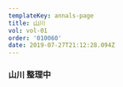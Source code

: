 ```yaml
---
templateKey: annals-page
title: 山川
vol: vol-01
order: '010060'
date: 2019-07-27T21:12:28.094Z
---
```

### 山川 整理中
